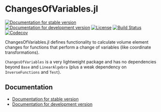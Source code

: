 # ChangesOfVariables.jl

[![Documentation for stable version](https://img.shields.io/badge/docs-stable-blue.svg)](https://JuliaMath.github.io/ChangesOfVariables.jl/stable)
[![Documentation for development version](https://img.shields.io/badge/docs-dev-blue.svg)](https://JuliaMath.github.io/ChangesOfVariables.jl/dev)
[![License](http://img.shields.io/badge/license-MIT-brightgreen.svg?style=flat)](LICENSE.md)
[![Build Status](https://github.com/JuliaMath/ChangesOfVariables.jl/workflows/CI/badge.svg)](https://github.com/JuliaMath/ChangesOfVariables.jl/actions?query=workflow%3ACI)
[![Codecov](https://codecov.io/gh/JuliaMath/ChangesOfVariables.jl/branch/master/graph/badge.svg)](https://codecov.io/gh/JuliaMath/ChangesOfVariables.jl)


ChangesOfVariables.jl defines functionality to calculate volume element
changes for functions that perform a change of variables (like coordinate
transformations).

`ChangesOfVariables` is a very lightweight package and has no dependencies
beyond `Base` and `LinearAlgebra` (plus a weak dependency on `InverseFunctions`
and `Test`).

## Documentation

* [Documentation for stable version](https://JuliaMath.github.io/ChangesOfVariables.jl/stable)
* [Documentation for development version](https://JuliaMath.github.io/ChangesOfVariables.jl/dev)
